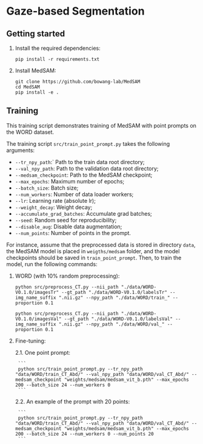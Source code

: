 # Gaze-based Segmentation

## Getting started

1. Install the required dependencies:
    ```
    pip install -r requirements.txt
    ```

2. Install MedSAM:
    ```
    git clone https://github.com/bowang-lab/MedSAM
    cd MedSAM
    pip install -e .
    ```

## Training

This training script demonstrates training of MedSAM with point prompts on the WORD dataset.

The training script `src/train_point_prompt.py` takes the following arguments:
* `--tr_npy_path`:` Path to the train data root directory;
* `--val_npy_path`: Path to the validation data root directory;
* `--medsam_checkpoint`: Path to the MedSAM checkpoint;
* `--max_epochs`: Maximum number of epochs;
* `--batch_size`: Batch size;
* `--num_workers`: Number of data loader workers;
* `--lr`: Learning rate (absolute lr);
* `--weight_decay`: Weight decay;
* `--accumulate_grad_batches`: Accumulate grad batches;
* `--seed`: Random seed for reproducibility;
* `--disable_aug`: Disable data augmentation;
* `--num_points`: Number of points in the prompt.


For instance, assume that the preprocessed data is stored in directory `data`, the MedSAM model is placed in `weigths/medsam` folder, and the model checkpoints should be saved in `train_point_prompt`. Then, to train the model, run the following commands:

1. WORD (with 10% random preprocessing):
    ```
    python src/preprocess_CT.py --nii_path "./data/WORD-V0.1.0/imagesTr" --gt_path "./data/WORD-V0.1.0/labelsTr" --img_name_suffix ".nii.gz" --npy_path "./data/WORD/train_" --proportion 0.1
    ```

    ```
    python src/preprocess_CT.py --nii_path "./data/WORD-V0.1.0/imagesVal" --gt_path "./data/WORD-V0.1.0/labelsVal" --img_name_suffix ".nii.gz" --npy_path "./data/WORD/val_" --proportion 0.1
    ```

2. Fine-tuning:

    2.1. One point prompt:

        ```
        python src/train_point_prompt.py --tr_npy_path "data/WORD/train_CT_Abd/" --val_npy_path "data/WORD/val_CT_Abd/" --medsam_checkpoint "weights/medsam/medsam_vit_b.pth" --max_epochs 200 --batch_size 24 --num_workers 0
        ```

    2.2. An example of the prompt with 20 points:
    
        ```
        python src/train_point_prompt.py --tr_npy_path "data/WORD/train_CT_Abd/" --val_npy_path "data/WORD/val_CT_Abd/" --medsam_checkpoint "weights/medsam/medsam_vit_b.pth" --max_epochs 200 --batch_size 24 --num_workers 0 --num_points 20
        ```

